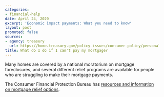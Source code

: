 ```yaml
---
categories:
- financial-help
date: April 24, 2020
excerpt: 'Economic impact payments: What you need to know'
layout: post
promoted: false
sources:
- agency: treasury
  url: https://home.treasury.gov/policy-issues/consumer-policy/personal-finance-and-consumer-protection-steps-for-quicker-financial-relief
title: What do I do if I can't pay my mortgage?
---
```


Many homes are covered by a national moratorium on mortgage foreclosures, and several different relief programs are available for people who are struggling to make their mortgage payments.

The Consumer Financial Protection Bureau has [resources and information on mortgage relief options](https://www.consumerfinance.gov/about-us/blog/guide-coronavirus-mortgage-relief-options/).
